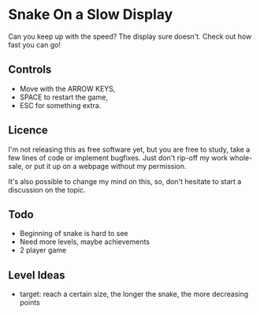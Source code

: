 Snake On a Slow Display
=======================

Can you keep up with the speed? The display sure doesn't.
Check out how fast you can go!

Controls
--------

* Move with the ARROW KEYS,
* SPACE to restart the game,
* ESC for something extra.

Licence
-------

I'm not releasing this as free software yet, but you are free to
study, take a few lines of code or implement bugfixes.
Just don't rip-off my work whole-sale, or put it up on a webpage
without my permission.

It's also possible to change my mind on this, so,
don't hesitate to start a discussion on the topic.

Todo
----

* Beginning of snake is hard to see
* Need more levels, maybe achievements
* 2 player game

Level Ideas
-----------

* target: reach a certain size, the longer the snake, the more decreasing points 
